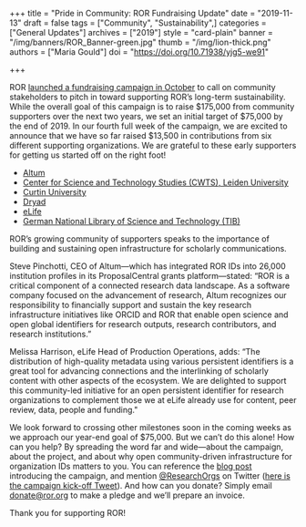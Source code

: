 +++
title = "Pride in Community: ROR Fundraising Update"
date = "2019-11-13"
draft = false
tags = ["Community", "Sustainability",]
categories = ["General Updates"]
archives = ["2019"]
style = "card-plain"
banner = "/img/banners/ROR_Banner-green.jpg"
thumb = "/img/lion-thick.png"
authors = ["Maria Gould"]
doi = "https://doi.org/10.71938/yjg5-we91"

+++

ROR [launched a fundraising campaign in October](https://ror.org/blog/2019-10-16-help-sustain-ror/) to call on community stakeholders to pitch in toward supporting ROR’s long-term sustainability. While the overall goal of this campaign is to raise $175,000 from community supporters over the next two years, we set an initial target of $75,000 by the end of 2019. In our fourth full week of the campaign, we are excited to announce that we have so far raised $13,500 in contributions from six different supporting organizations. We are grateful to these early supporters for getting us started off on the right foot!

- [Altum](https://www.altum.com/)
- [Center for Science and Technology Studies (CWTS), Leiden University](https://www.cwts.nl/)
- [Curtin University](https://www.curtin.edu.au/)
- [Dryad](https://datadryad.org/)
- [eLife](https://elifesciences.org/)
- [German National Library of Science and Technology (TIB)](https://www.tib.eu/en/)

ROR’s growing community of supporters speaks to the importance of building and sustaining open infrastructure for scholarly communications.

Steve Pinchotti, CEO of Altum—which has integrated ROR IDs into 26,000 institution profiles in its ProposalCentral grants platform—stated: “ROR is a critical component of a connected research data landscape. As a software company focused on the advancement of research, Altum recognizes our responsibility to financially support and sustain the key research infrastructure initiatives like ORCID and ROR that enable open science and open global identifiers for research outputs, research contributors, and research institutions.”

Melissa Harrison, eLife Head of Production Operations, adds: “The distribution of high-quality metadata using various persistent identifiers is a great tool for advancing connections and the interlinking of scholarly content with other aspects of the ecosystem. We are delighted to support this community-led initiative for an open persistent identifier for research organizations to complement those we at eLife already use for content, peer review, data, people and funding."

We look forward to crossing other milestones soon in the coming weeks as we approach our year-end goal of $75,000. But we can’t do this alone! How can you help? By spreading the word far and wide—about the campaign, about the project, and about why open community-driven infrastructure for organization IDs matters to you. You can reference the [blog post](https://ror.org/blog/2019-10-16-help-sustain-ror/) introducing the campaign, and mention [@ResearchOrgs](https://twitter.com/ResearchOrgs) on Twitter ([here is the campaign kick-off Tweet](https://twitter.com/ResearchOrgs/status/1184879636267913216)). And how can you donate? Simply email <donate@ror.org> to make a pledge and we’ll prepare an invoice.

Thank you for supporting ROR!
